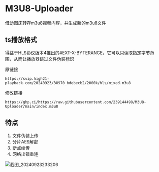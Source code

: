 # M3U8-Uploader
借助图床转存m3u8视频内容，并生成新的m3u8文件

## ts播放格式
得益于HLS协议版本4推出的#EXT-X-BYTERANGE，它可以只读取指定字节范围，从而让播放器跳过文件伪装标识

原链接

    https://svip.high21-playback.com/20240923/38970_bdebecb2/2000k/hls/mixed.m3u8
修改链接

    https://ghp.ci/https://raw.githubusercontent.com/239144498/M3U8-Uploader/main/index.m3u8


## 特点
1. 文件伪装上传
2. 分片AES解密
3. 断点续传
4. 网络出错重连

![截图_20240923233206](https://github.com/user-attachments/assets/42b9d16d-1787-4390-848c-bf932eabb85e)

